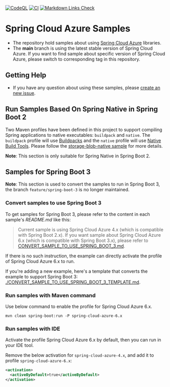 [![CodeQL](https://github.com/Azure-Samples/azure-spring-boot-samples/actions/workflows/codeql-analysis.yml/badge.svg)](https://github.com/Azure-Samples/azure-spring-boot-samples/actions/workflows/codeql-analysis.yml) [![CI](https://github.com/Azure-Samples/azure-spring-boot-samples/actions/workflows/ci.yml/badge.svg)](https://github.com/Azure-Samples/azure-spring-boot-samples/actions/workflows/ci.yml) [![Markdown Links Check](https://github.com/Azure-Samples/azure-spring-boot-samples/actions/workflows/markdown-link-check.yml/badge.svg)](https://github.com/Azure-Samples/azure-spring-boot-samples/actions/workflows/markdown-link-check.yml) 

# Spring Cloud Azure Samples  
- The repository hold samples about using [Spring Cloud Azure](https://learn.microsoft.com/azure/developer/java/spring-framework/) libraries. 
- The **main** branch is using the latest stable version of Spring Cloud Azure. If you want to find sample about specific version of Spring Cloud Azure, please switch to corresponding tag in this repository.

## Getting Help
- If you have any question about using these samples, please [create an new issue](https://github.com/Azure-Samples/azure-spring-boot-samples/issues/new/choose).

## Run Samples Based On Spring Native in Spring Boot 2
Two Maven profiles have been defined in this project to support compiling Spring applications to native executables: `buildpack` and `native`. The `buildpack` profile will use [Buildpacks](https://docs.spring.io/spring-native/docs/current/reference/htmlsingle/#getting-started-buildpacks) and the `native` profile will use [Native Build Tools](https://docs.spring.io/spring-native/docs/current/reference/htmlsingle/#getting-started-native-build-tools). Please follow the [storage-blob-native sample](spring-native/storage-blob-native) for more details.

**Note**: This section is only suitable for Spring Native in Spring Boot 2.

## Samples for Spring Boot 3

**Note**: This section is used to convert the samples to run in Spring Boot 3, the branch `feature/spring-boot-3` is no longer maintained.

### Convert samples to use Spring Boot 3

To get samples for Spring Boot 3, please refer to the content in each sample's *README.md* like this:
> Current sample is using Spring Cloud Azure 4.x (which is compatible with Spring Boot 2.x).
> If you want sample about Spring Cloud Azure 6.x (which is compatible with Spring Boot 3.x),
> please refer to [CONVERT_SAMPLE_TO_USE_SPRING_BOOT_3.md](./CONVERT_SAMPLE_TO_USE_SPRING_BOOT_3_TEMPLATE.md).

If there is no such instruction, the example can directly activate the profile of Spring Cloud Azure 6.x to run.

If you're adding a new example, here's a template that converts the example to support Spring Boot 3: [./CONVERT_SAMPLE_TO_USE_SPRING_BOOT_3_TEMPLATE.md](CONVERT_SAMPLE_TO_USE_SPRING_BOOT_3_TEMPLATE.md).

### Run samples with Maven command

Use below command to enable the profile for Spring Cloud Azure 6.x.

```shell
mvn clean spring-boot:run -P spring-cloud-azure-6.x
```

### Run samples with IDE

Activate the profile Spring Cloud Azure 6.x by default, then you can run in your IDE tool.

Remove the below activation for `spring-cloud-azure-4.x`, and add it to profile `spring-cloud-azure-6.x`:

```xml
<activation>
  <activeByDefault>true</activeByDefault>
</activation>
```

